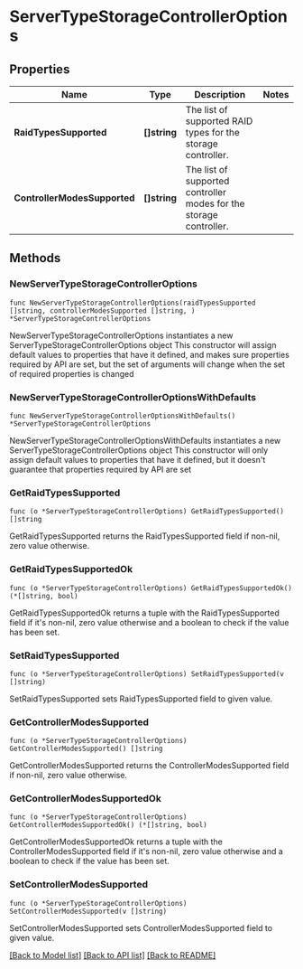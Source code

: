 # ServerTypeStorageControllerOptions

## Properties

Name | Type | Description | Notes
------------ | ------------- | ------------- | -------------
**RaidTypesSupported** | **[]string** | The list of supported RAID types for the storage controller. | 
**ControllerModesSupported** | **[]string** | The list of supported controller modes for the storage controller. | 

## Methods

### NewServerTypeStorageControllerOptions

`func NewServerTypeStorageControllerOptions(raidTypesSupported []string, controllerModesSupported []string, ) *ServerTypeStorageControllerOptions`

NewServerTypeStorageControllerOptions instantiates a new ServerTypeStorageControllerOptions object
This constructor will assign default values to properties that have it defined,
and makes sure properties required by API are set, but the set of arguments
will change when the set of required properties is changed

### NewServerTypeStorageControllerOptionsWithDefaults

`func NewServerTypeStorageControllerOptionsWithDefaults() *ServerTypeStorageControllerOptions`

NewServerTypeStorageControllerOptionsWithDefaults instantiates a new ServerTypeStorageControllerOptions object
This constructor will only assign default values to properties that have it defined,
but it doesn't guarantee that properties required by API are set

### GetRaidTypesSupported

`func (o *ServerTypeStorageControllerOptions) GetRaidTypesSupported() []string`

GetRaidTypesSupported returns the RaidTypesSupported field if non-nil, zero value otherwise.

### GetRaidTypesSupportedOk

`func (o *ServerTypeStorageControllerOptions) GetRaidTypesSupportedOk() (*[]string, bool)`

GetRaidTypesSupportedOk returns a tuple with the RaidTypesSupported field if it's non-nil, zero value otherwise
and a boolean to check if the value has been set.

### SetRaidTypesSupported

`func (o *ServerTypeStorageControllerOptions) SetRaidTypesSupported(v []string)`

SetRaidTypesSupported sets RaidTypesSupported field to given value.


### GetControllerModesSupported

`func (o *ServerTypeStorageControllerOptions) GetControllerModesSupported() []string`

GetControllerModesSupported returns the ControllerModesSupported field if non-nil, zero value otherwise.

### GetControllerModesSupportedOk

`func (o *ServerTypeStorageControllerOptions) GetControllerModesSupportedOk() (*[]string, bool)`

GetControllerModesSupportedOk returns a tuple with the ControllerModesSupported field if it's non-nil, zero value otherwise
and a boolean to check if the value has been set.

### SetControllerModesSupported

`func (o *ServerTypeStorageControllerOptions) SetControllerModesSupported(v []string)`

SetControllerModesSupported sets ControllerModesSupported field to given value.



[[Back to Model list]](../README.md#documentation-for-models) [[Back to API list]](../README.md#documentation-for-api-endpoints) [[Back to README]](../README.md)



